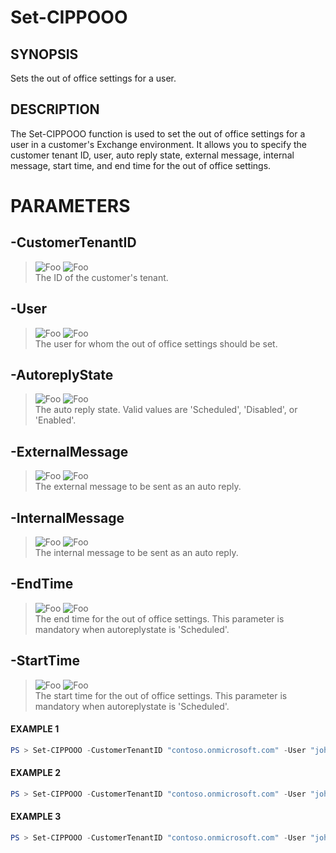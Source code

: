# Set-CIPPOOO
## SYNOPSIS
Sets the out of office settings for a user.
## DESCRIPTION
The Set-CIPPOOO function is used to set the out of office settings for a user in a customer's Exchange environment. It allows you to specify the customer tenant ID, user, auto reply state, external message, internal message, start time, and end time for the out of office settings.
# PARAMETERS

## **-CustomerTenantID**
> ![Foo](https://img.shields.io/badge/Type-String-Blue?) ![Foo](https://img.shields.io/badge/Mandatory-TRUE-Red?) \
The ID of the customer's tenant.

  ## **-User**
> ![Foo](https://img.shields.io/badge/Type-String-Blue?) ![Foo](https://img.shields.io/badge/Mandatory-TRUE-Red?) \
The user for whom the out of office settings should be set.

  ## **-AutoreplyState**
> ![Foo](https://img.shields.io/badge/Type-String-Blue?) ![Foo](https://img.shields.io/badge/Mandatory-TRUE-Red?) \
The auto reply state. Valid values are 'Scheduled', 'Disabled', or 'Enabled'.

  ## **-ExternalMessage**
> ![Foo](https://img.shields.io/badge/Type-String-Blue?) ![Foo](https://img.shields.io/badge/Mandatory-FALSE-Green?) \
The external message to be sent as an auto reply.

  ## **-InternalMessage**
> ![Foo](https://img.shields.io/badge/Type-String-Blue?) ![Foo](https://img.shields.io/badge/Mandatory-FALSE-Green?) \
The internal message to be sent as an auto reply.

  ## **-EndTime**
> ![Foo](https://img.shields.io/badge/Type-DateTime-Blue?) ![Foo](https://img.shields.io/badge/Mandatory-FALSE-Green?) \
The end time for the out of office settings. This parameter is mandatory when autoreplystate is 'Scheduled'.

  ## **-StartTime**
> ![Foo](https://img.shields.io/badge/Type-DateTime-Blue?) ![Foo](https://img.shields.io/badge/Mandatory-FALSE-Green?) \
The start time for the out of office settings. This parameter is mandatory when autoreplystate is 'Scheduled'.

 #### EXAMPLE 1
```powershell
PS > Set-CIPPOOO -CustomerTenantID "contoso.onmicrosoft.com" -User "john.doe@contoso.onmicrosoft.com" -autoreplystate "Disabled"
```
 #### EXAMPLE 2
```powershell
PS > Set-CIPPOOO -CustomerTenantID "contoso.onmicrosoft.com" -User "john.doe@contoso.onmicrosoft.com" -autoreplystate "Enabled"
```
 #### EXAMPLE 3
```powershell
PS > Set-CIPPOOO -CustomerTenantID "contoso.onmicrosoft.com" -User "john.doe@contoso.onmicrosoft.com" -autoreplystate "Enabled" -externalmessage "I'm currently out of office." -internalmessage "I'm currently out of office." -starttime 2024-06-21 14:00" -endtime "2024-06-21 14:30""
```

